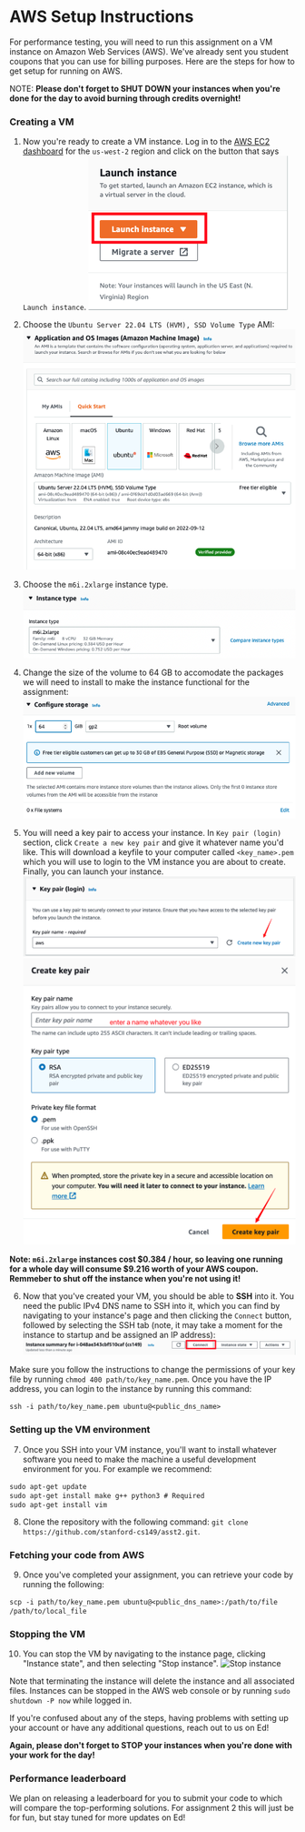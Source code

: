 # AWS Setup Instructions #

For performance testing, you will need to run this assignment on a VM instance on Amazon Web Services (AWS). We've already sent you student coupons that you can use for billing purposes. Here are the steps for how to get setup for running on AWS.

NOTE: __Please don't forget to SHUT DOWN your instances when you're done for the day to avoid burning through credits overnight!__

### Creating a VM ###

1. Now you're ready to create a VM instance. Log in to the [AWS EC2 dashboard](https://us-west-2.console.aws.amazon.com/ec2/home?region=us-west-2#Home) for the `us-west-2` region and click on the button that says `Launch instance`.
![Launch instance](figs/launch_instance.png?raw=true)

2. Choose the `Ubuntu Server 22.04 LTS (HVM), SSD Volume Type` AMI:
![Ubuntu](figs/ubuntu.png?raw=true)

3. Choose the `m6i.2xlarge` instance type.
![Instance type](figs/instance_type.png?raw=true)

4. Change the size of the volume to 64 GB to accomodate the packages we will need to install to make the instance functional for the assignment:
![Storage](figs/storage.png?raw=true)

5. You will need a key pair to access your instance. In `Key pair (login)` section, click `Create a new key pair` and give it whatever name you'd like. This will download a keyfile to your computer called `<key_name>.pem` which you will use to login to the VM instance you are about to create. Finally, you can launch your instance.
![Key Pair Step 1](figs/keypair_step1.png)
![Key Pair Step 2](figs/keypair_step2.png)

__Note: `m6i.2xlarge` instances cost $0.384 / hour, so leaving one running for a whole day will consume $9.216 worth of your AWS coupon. Remmeber to shut off the instance when you're not using it!__

6. Now that you've created your VM, you should be able to __SSH__ into it. You need the public IPv4 DNS name to SSH into it, which you can find by navigating to your instance's page and then clicking the `Connect` button, followed by selecting the SSH tab (note, it may take a moment for the instance to startup and be assigned an IP address):
![Connect](figs/connect.png?raw=true)

Make sure you follow the instructions to change the permissions of your key file by running `chmod 400 path/to/key_name.pem`.
Once you have the IP address, you can login to the instance by running this command:
~~~~
ssh -i path/to/key_name.pem ubuntu@<public_dns_name>
~~~~

### Setting up the VM environment ###

7. Once you SSH into your VM instance, you'll want to install whatever software you need to make the machine a useful development environment for you.  For example we recommend:
~~~~
sudo apt-get update
sudo apt-get install make g++ python3 # Required
sudo apt-get install vim
~~~~


8. Clone the repository with the following command: `git clone https://github.com/stanford-cs149/asst2.git`.


### Fetching your code from AWS ###

9. Once you've completed your assignment, you can retrieve your code by running the following:
~~~~
scp -i path/to/key_name.pem ubuntu@<public_dns_name>:/path/to/file /path/to/local_file
~~~~

### Stopping the VM ###

10. You can stop the VM by navigating to the instance page, clicking "Instance state", and then selecting "Stop instance".
![Stop instance](figs/killedinstance.png?raw=true)

Note that terminating the instance will delete the instance and all associated files. Instances can be stopped in the AWS web console or by running `sudo shutdown -P now` while logged in.

If you're confused about any of the steps, having problems with setting up your account or have any additional questions, reach out to us on Ed!

__Again, please don't forget to STOP your instances when you're done with your work for the day!__

### Performance leaderboard ###

We plan on releasing a leaderboard for you to submit your code to which will compare the top-performing solutions. For assignment 2 this will just be for fun, but stay tuned for more updates on Ed!
